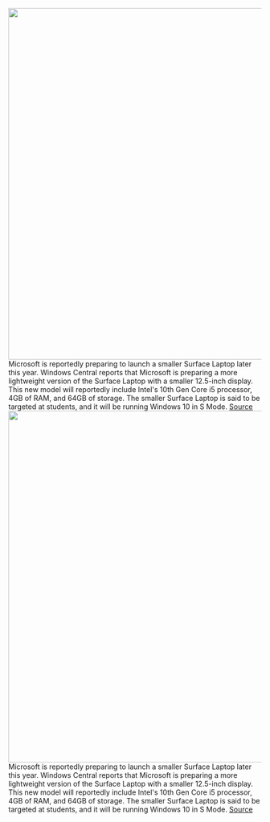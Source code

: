 <img src='https://cdn.vox-cdn.com/thumbor/Z2LdZdz_sI1DDjSItZLnusvrblg=/0x0:2040x1360/1200x800/filters:focal(857x517:1183x843)/cdn.vox-cdn.com/uploads/chorus_image/image/67369912/akrales_170502_1637_0519.0.0.jpg' width='700px' /><br/>
Microsoft is reportedly preparing to launch a smaller Surface Laptop later this year. Windows Central reports that Microsoft is preparing a more lightweight version of the Surface Laptop with a smaller 12.5-inch display. This new model will reportedly include Intel's 10th Gen Core i5 processor, 4GB of RAM, and 64GB of storage. The smaller Surface Laptop is said to be targeted at students, and it will be running Windows 10 in S Mode.
<a href='https://www.theverge.com/2020/9/8/21427192/microsoft-surface-laptop-12-5-inch-specs-release-date-rumors'> Source <a/><img src='https://cdn.vox-cdn.com/thumbor/Z2LdZdz_sI1DDjSItZLnusvrblg=/0x0:2040x1360/1200x800/filters:focal(857x517:1183x843)/cdn.vox-cdn.com/uploads/chorus_image/image/67369912/akrales_170502_1637_0519.0.0.jpg' width='700px' /><br/>
Microsoft is reportedly preparing to launch a smaller Surface Laptop later this year. Windows Central reports that Microsoft is preparing a more lightweight version of the Surface Laptop with a smaller 12.5-inch display. This new model will reportedly include Intel's 10th Gen Core i5 processor, 4GB of RAM, and 64GB of storage. The smaller Surface Laptop is said to be targeted at students, and it will be running Windows 10 in S Mode.
<a href='https://www.theverge.com/2020/9/8/21427192/microsoft-surface-laptop-12-5-inch-specs-release-date-rumors'> Source <a/>